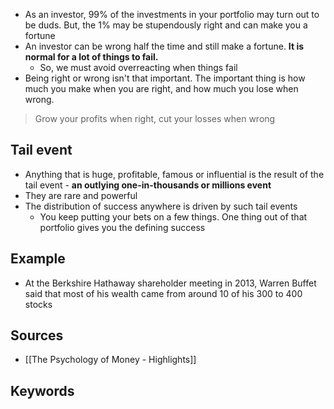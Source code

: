 - As an investor, 99% of the investments in your portfolio may turn out to be duds. But, the 1% may be stupendously right and can make you a fortune
- An investor can be wrong half the time and still make a fortune. **It is normal for a lot of things to fail.**
	- So, we must avoid overreacting when things fail
- Being right or wrong isn't that important. The important thing is how much you make when you are right, and how much you lose when wrong.
> Grow your profits when right, cut your losses when wrong

## Tail event
- Anything that is huge, profitable, famous or influential is the result of the tail event - **an outlying one-in-thousands or millions event**
- They are rare and powerful
- The distribution of success anywhere is driven by such tail events
	- You keep putting your bets on a few things. One thing out of that portfolio gives you the defining success

## Example 
- At the Berkshire Hathaway shareholder meeting in 2013, Warren Buffet said that most of his wealth came from around 10 of his 300 to 400 stocks

## Sources
- [[The Psychology of Money - Highlights]]
## Keywords
